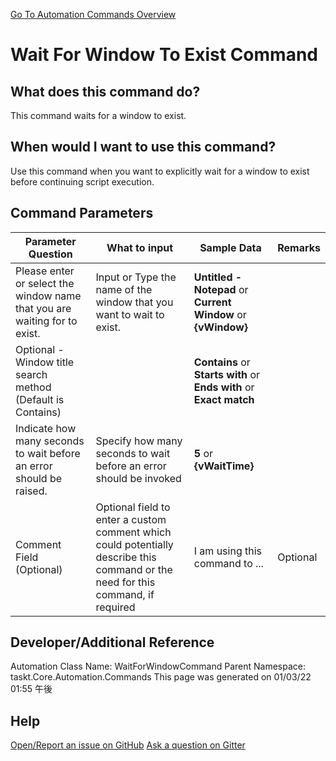 <!--TITLE: Wait For Window To Exist Command -->
<!-- SUBTITLE: a command in the Window Commands group. -->
[Go To Automation Commands Overview](/automation-commands.md)


# Wait For Window To Exist Command


## What does this command do?
This command waits for a window to exist.


## When would I want to use this command?
Use this command when you want to explicitly wait for a window to exist before continuing script execution.


## Command Parameters
| Parameter Question   	| What to input  	|  Sample Data 	| Remarks  	|
| ---                    | ---               | ---           | ---       |
|Please enter or select the window name that you are waiting for to exist.|Input or Type the name of the window that you want to wait to exist.|**Untitled - Notepad** or **Current Window** or **{vWindow}**||
|Optional - Window title search method (Default is Contains)||**Contains** or **Starts with** or **Ends with** or **Exact match**||
|Indicate how many seconds to wait before an error should be raised.|Specify how many seconds to wait before an error should be invoked|**5** or **{vWaitTime}**||
|Comment Field (Optional)|Optional field to enter a custom comment which could potentially describe this command or the need for this command, if required|I am using this command to ...|Optional|










## Developer/Additional Reference
Automation Class Name: WaitForWindowCommand
Parent Namespace: taskt.Core.Automation.Commands
This page was generated on 01/03/22 01:55 午後


## Help
[Open/Report an issue on GitHub](https://github.com/saucepleez/taskt/issues/new)
[Ask a question on Gitter](https://gitter.im/taskt-rpa/Lobby)
